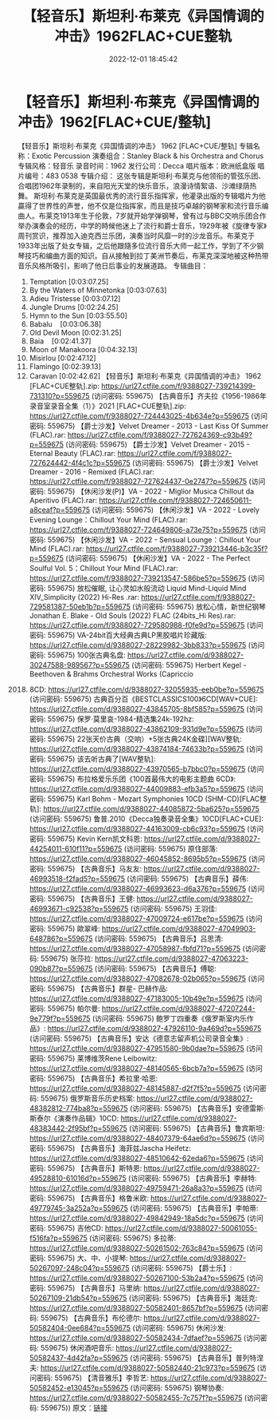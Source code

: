 ﻿---
title: 【轻音乐】斯坦利·布莱克《异国情调的冲击》1962FLAC+CUE整轨
date: 2022-12-01 18:45:42
categories: 古典音乐、新世纪、纯音雅乐
tags: 纯音雅乐
---
# 【轻音乐】斯坦利·布莱克《异国情调的冲击》1962[FLAC+CUE/整轨]

【轻音乐】斯坦利·布莱克《异国情调的冲击》 1962 [FLAC+CUE/整轨]
专辑名称：Exotic Percussion
演奏组合：Stanley Black & his Orchestra and Chorus
专辑风格：轻音乐
录音时间：1962
发行公司：Decca
唱片版本：欧洲纸盒版
唱片编号：483 0538
专辑介绍：
这张专辑是斯坦利·布莱克与他领衔的管弦乐团、合唱团1962年录制的，来自阳光天堂的快乐音乐，浪漫诗情絮语、沙滩绿荫热舞。
斯坦利·布莱克是英国最优秀的流行音乐指挥家，他灌录出版的专辑唱片为他贏得了世界性的声誉，他不仅是位指挥家，而且是技巧卓越的钢琴家和流行音乐编曲人。布莱克1913年生于伦敦，7岁就开始学弹钢琴，曾有过与BBC交响乐团合作举办演奏会的经历，中学的時候他迷上了流行和爵士音乐，1929年被《旋律专家》周刊赏识，推荐加入迪克西兰乐团，演奏当时风靡一时的沙龙音乐。布莱克于1933年出版了处女专辑，之后他跟隨多位流行音乐大师一起工作，学到了不少钢琴技巧和编曲方面的知识。自从接触到拉丁美洲节奏后，布莱克深深地被这种热带音乐风格所吸引，影响了他日后事业的发展道路。
专辑曲目：
01. Temptation
[0:03:07.25]
02. By the Waters of Minnetonka
[0:03:07.63]
03. Adieu Tristesse
[0:03:07.12]
04. Jungle Drums
[0:02:24.25]
05. Hymn to the Sun
[0:03:55.50]
06. Babalu    [0:03:06.38]
07. Old Devil Moon
[0:02:31.25]
08. Baia    [0:02:41.37]
09. Moon of Manakoora
[0:04:32.13]
10. Misirlou
[0:02:47.12]
11. Flamingo
[0:02:39.13]
12. Caravan
[0:02:42.62]
【轻音乐】斯坦利·布莱克《异国情调的冲击》 1962 [FLAC+CUE整轨].zip: https://url27.ctfile.com/f/9388027-739214399-731310?p=559675
(访问密码: 559675)
【古典音乐】齐夫拉《1956-1986年录音室录音全集（1）》2021 [FLAC+CUE整轨].zip: https://url27.ctfile.com/f/9388027-724443025-4b634e?p=559675
(访问密码: 559675)
【爵士沙发】Velvet Dreamer - 2013 - Last Kiss Of Summer (FLAC).rar:
https://url27.ctfile.com/f/9388027-727624369-c93b49?p=559675
(访问密码: 559675)
【爵士沙发】Velvet Dreamer - 2015 - Eternal Beauty (FLAC).rar: https://url27.ctfile.com/f/9388027-727624442-4f4c1c?p=559675
(访问密码: 559675)
【爵士沙发】Velvet Dreamer - 2016 - Remixed (FLAC).rar: https://url27.ctfile.com/f/9388027-727624437-0e2747?p=559675
(访问密码: 559675)
【休闲沙发(P)】VA - 2022 - Miglior Musica Chillout da Aperitivo
(FLAC).rar: https://url27.ctfile.com/f/9388027-724650611-a8ceaf?p=559675
(访问密码: 559675)
【休闲沙发】VA - 2022 - Lovely Evening Lounge：Chillout Your Mind
(FLAC).rar: https://url27.ctfile.com/f/9388027-724649806-a73e75?p=559675
(访问密码: 559675)
【休闲沙发】VA - 2022 - Sensual Lounge：Chillout Your Mind (FLAC).rar:
https://url27.ctfile.com/f/9388027-739213446-b3c35f?p=559675
(访问密码: 559675)
【休闲沙发】VA - 2022 - The Perfect Soulful Vol. 5：Chillout Your Mind
(FLAC).rar: https://url27.ctfile.com/f/9388027-739213547-586be5?p=559675
(访问密码: 559675)
放松催眠, 让心灵如水般流动 Liquid Mind-Liquid Mind XIV_Simplicity (2022) Hi-Res
.rar: https://url27.ctfile.com/f/9388027-729581387-50eb1b?p=559675
(访问密码: 559675)
放松心情，新世纪钢琴 Jonathan E. Blake - Old Souls (2022) FLAC (24bits_Hi
Res).rar: https://url27.ctfile.com/f/9388027-729580988-f0fe9d?p=559675
(访问密码: 559675)
VA-24bit百大经典古典LP黑胶唱片珍藏版: https://url27.ctfile.com/d/9388027-28229982-3bb833?p=559675
(访问密码: 559675)
100张古典名盘: https://url27.ctfile.com/d/9388027-30247588-989567?p=559675
(访问密码: 559675)
Herbert Kegel - Beethoven & Brahms Orchestral Works (Capriccio
2018) 8CD: https://url27.ctfile.com/d/9388027-32055935-eeb0be?p=559675
(访问密码: 559675)
古典百分百《BESTCLASSICS100》6CD[WAV+CUE]: https://url27.ctfile.com/d/9388027-43845705-8bf585?p=559675
(访问密码: 559675)
保罗·莫里哀-1984-精选集24k-192hz: https://url27.ctfile.com/d/9388027-43862109-931d9e?p=559675
(访问密码: 559675)
22张天价古典（交响）+5张古典24K金碟][WAV整轨: https://url27.ctfile.com/d/9388027-43874184-74633b?p=559675
(访问密码: 559675)
该去听古典了[WAV整轨]: https://url27.ctfile.com/d/9388027-43970565-b7bbc0?p=559675
(访问密码: 559675)
布拉格爱乐乐团《100首最伟大的电影主题曲 6CD》: https://url27.ctfile.com/d/9388027-44009883-efb3a5?p=559675
(访问密码: 559675)
Karl Bohm - Mozart Symphonies 10CD (SHM-CD)[FLAC整轨]: https://url27.ctfile.com/d/9388027-44085872-5ba625?p=559675
(访问密码: 559675)
鲁普.2010《Decca独奏录音全集》10CD[FLAC+CUE]: https://url27.ctfile.com/d/9388027-44163009-cb6c93?p=559675
(访问密码: 559675)
Kevin Kern凯文科恩: https://url27.ctfile.com/d/9388027-44254011-610f11?p=559675
(访问密码: 559675)
原住部落: https://url27.ctfile.com/d/9388027-46045852-8695b5?p=559675
(访问密码: 559675)
【古典音乐】马友友: https://url27.ctfile.com/d/9388027-46993518-f2fad5?p=559675
(访问密码: 559675)
【古典音乐】薛伟: https://url27.ctfile.com/d/9388027-46993623-d6a376?p=559675
(访问密码: 559675)
【古典音乐】王健: https://url27.ctfile.com/d/9388027-46993671-c92538?p=559675
(访问密码: 559675)
王羽佳: https://url27.ctfile.com/d/9388027-47009724-e617be?p=559675
(访问密码: 559675)
歐翠峰: https://url27.ctfile.com/d/9388027-47049903-648786?p=559675
(访问密码: 559675)
【古典音乐】吕思清: https://url27.ctfile.com/d/9388027-47058987-fbfd71?p=559675
(访问密码: 559675)
张莎拉: https://url27.ctfile.com/d/9388027-47063223-090b87?p=559675
(访问密码: 559675)
【古典音乐】傅聪: https://url27.ctfile.com/d/9388027-47082678-02b065?p=559675
(访问密码: 559675)
【古典音乐】群星- 巴赫作品: https://url27.ctfile.com/d/9388027-47183005-10b49e?p=559675
(访问密码: 559675)
帕尔曼: https://url27.ctfile.com/d/9388027-47207244-9e779f?p=559675
(访问密码: 559675)
鲍罗丁四重奏《俄罗斯室内乐作品》: https://url27.ctfile.com/d/9388027-47926110-9a469d?p=559675
(访问密码: 559675)
【古典音乐】安达《德意志留声机公司录音全集》: https://url27.ctfile.com/d/9388027-47951580-9b0dae?p=559675
(访问密码: 559675)
莱博维茨Rene Leibowitz: https://url27.ctfile.com/d/9388027-48140565-6bcb7a?p=559675
(访问密码: 559675)
【古典音乐】希拉里·哈恩: https://url27.ctfile.com/d/9388027-48145887-d2f7f5?p=559675
(访问密码: 559675)
俄罗斯音乐历史档案: https://url27.ctfile.com/d/9388027-48382812-774ba8?p=559675
(访问密码: 559675)
【古典音乐】安德雷斯·斯泰尔《演奏作品辑》10CD: https://url27.ctfile.com/d/9388027-48383442-2f95bf?p=559675
(访问密码: 559675)
【古典音乐】鲁宾斯坦: https://url27.ctfile.com/d/9388027-48407379-64ae6d?p=559675
(访问密码: 559675)
【古典音乐】海菲兹Jascha Heifetz: https://url27.ctfile.com/d/9388027-48510642-62eda6?p=559675
(访问密码: 559675)
【古典音乐】斯特恩: https://url27.ctfile.com/d/9388027-49528810-61016d?p=559675
(访问密码: 559675)
【古典音乐】李赫特: https://url27.ctfile.com/d/9388027-49759471-26a8a3?p=559675
(访问密码: 559675)
【古典音乐】格鲁米欧: https://url27.ctfile.com/d/9388027-49779745-3a252a?p=559675
(访问密码: 559675)
【古典音乐】李帕蒂: https://url27.ctfile.com/d/9388027-49842949-18a5dc?p=559675
(访问密码: 559675)
吉他CD: https://url27.ctfile.com/d/9388027-50061055-f516fa?p=559675
(访问密码: 559675)
多拉蒂: https://url27.ctfile.com/d/9388027-50261502-763c84?p=559675
(访问密码: 559675)
大、中、小提琴: https://url27.ctfile.com/d/9388027-50267097-248c04?p=559675
(访问密码: 559675)
【爵士乐】: https://url27.ctfile.com/d/9388027-50267100-53b2a4?p=559675
(访问密码: 559675)
【古典音乐】马里纳: https://url27.ctfile.com/d/9388027-50267109-21db54?p=559675
(访问密码: 559675)
【古典音乐】海廷克: https://url27.ctfile.com/d/9388027-50582401-8657bf?p=559675
(访问密码: 559675)
【古典音乐】布伦德尔: https://url27.ctfile.com/d/9388027-50582404-0ee684?p=559675
(访问密码: 559675)
休闲沙发: https://url27.ctfile.com/d/9388027-50582434-7dfaef?p=559675
(访问密码: 559675)
休闲酒吧音乐: https://url27.ctfile.com/d/9388027-50582437-4d42fa?p=559675
(访问密码: 559675)
【古典音乐】普列特涅夫: https://url27.ctfile.com/d/9388027-50582440-21c973?p=559675
(访问密码: 559675)
【清音雅乐】李哲艺: https://url27.ctfile.com/d/9388027-50582452-e13045?p=559675
(访问密码: 559675)
钢琴协奏: https://url27.ctfile.com/d/9388027-50582455-7c757f?p=559675
(访问密码: 559675))
原文：[链接](https://blog.sina.com.cn/s/blog_1647c7e76010310e4.html)